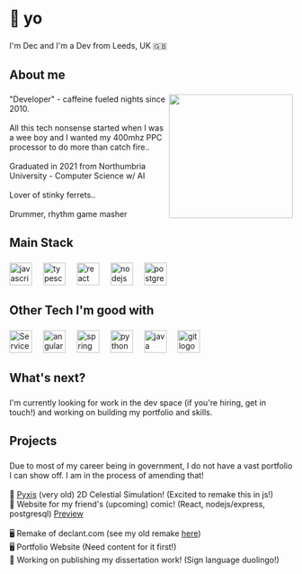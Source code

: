 <h1 align="left">👋 yo</h1>

###

<p align="left">I'm Dec and I'm a Dev from Leeds, UK 🇬🇧</p>

###

<h2 align="left">About me</h2>

###

<img align="right" height="220" src="https://lh3.googleusercontent.com/d/1JeytEPikZFjHUdFTnyB5A-RuLZk9jYZg"  />

###

<p align="left">"Developer" - caffeine fueled nights since 2010.<br><br>All this tech nonsense started when I was a wee boy and I wanted my 400mhz PPC processor to do more than catch fire.. <br><br>Graduated in 2021 from Northumbria University - Computer Science w/ AI <br><br>Lover of stinky ferrets..<br><br>Drummer, rhythm game masher</p>

###

<h2 align="left">Main Stack</h2>

###

<div align="left">
  <img src="https://cdn.jsdelivr.net/gh/devicons/devicon/icons/javascript/javascript-original.svg" height="40" alt="javascript logo"  />
  <img width="12" />
  <img src="https://cdn.jsdelivr.net/gh/devicons/devicon/icons/typescript/typescript-original.svg" height="40" alt="typescript logo"  />
  <img width="12" />
  <img src="https://cdn.jsdelivr.net/gh/devicons/devicon/icons/react/react-original.svg" height="40" alt="react logo"  />
  <img width="12" />
  <img src="https://cdn.jsdelivr.net/gh/devicons/devicon/icons/nodejs/nodejs-plain-wordmark.svg" height="40" alt="nodejs logo"  />
  <img width="12" />
  <img src="https://cdn.jsdelivr.net/gh/devicons/devicon/icons/postgresql/postgresql-original.svg" height="40" alt="postgresql logo"  />
</div>

###

<h2 align="left">Other Tech I'm good with</h2>

###

<div align="left">
  <img src="https://lh3.googleusercontent.com/d/1PcCGDXbtPfAMH7-GfhxDID7WW3WDCjhl" height="40" alt="ServiceNow logo"  />
  <img width="12" />
  <img src="https://cdn.jsdelivr.net/gh/devicons/devicon/icons/angularjs/angularjs-original.svg" height="40" alt="angularjs logo"  />
  <img width="12" />
  <img src="https://cdn.jsdelivr.net/gh/devicons/devicon/icons/spring/spring-original.svg" height="40" alt="spring logo"  />
  <img width="12" />
  <img src="https://cdn.jsdelivr.net/gh/devicons/devicon/icons/python/python-original.svg" height="40" alt="python logo"  />
  <img width="12" />
  <img src="https://cdn.jsdelivr.net/gh/devicons/devicon/icons/java/java-original.svg" height="40" alt="java logo"  />
  <img width="12" />
  <img src="https://cdn.jsdelivr.net/gh/devicons/devicon/icons/git/git-original.svg" height="40" alt="git logo"  />
</div>

###

<h2 align="left">What's next?</h2>

###

<p align="left">I'm currently looking for work in the dev space (if you're hiring, get in touch!) and working on building my portfolio and skills.</p>

###

<h2 align="left">Projects</h4>

###

<p align="left">Due to most of my career being in government, I do not have a vast portfolio I can show off. I am in the process of amending that!<br><br>🌌 <a href=https://github.com/slinkyshark/PYxis>Pyxis</a> (very old) 2D Celestial Simulation! (Excited to remake this in js!)<br>📖 Website for my friend's (upcoming) comic! (React, nodejs/express, postgresql) <a href=https://blh.slinkyshark.com/> Preview</a><br><br>🖥️ Remake of declant.com (see my old remake <a href=https://imgur.com/a/IKFekzy>here</a>)<br>🖥️ Portfolio Website (Need content for it first!) <br>📜 Working on publishing my dissertation work! (Sign language duolingo!)</p>

###
